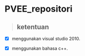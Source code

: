 # PVEE_repositori


> ## ketentuan
- [x] menggunakan visual studio 2010.
- [x] menggunakan bahasa c++.


